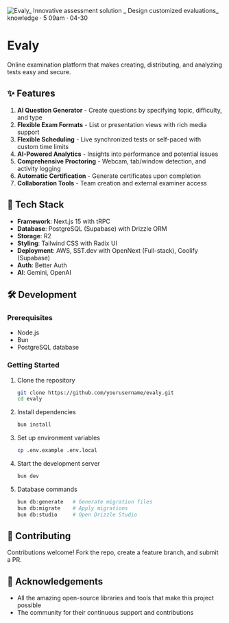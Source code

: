 ![Evaly_ Innovative assessment solution _ Design customized evaluations_ knowledge · 5 09am · 04-30](https://github.com/user-attachments/assets/9747ba46-b0e0-4b75-9224-eeed8b554d09)


# Evaly
Online examination platform that makes creating, distributing, and analyzing tests easy and secure.

## ✨ Features

1. **AI Question Generator** - Create questions by specifying topic, difficulty, and type
2. **Flexible Exam Formats** - List or presentation views with rich media support
3. **Flexible Scheduling** - Live synchronized tests or self-paced with custom time limits
4. **AI-Powered Analytics** - Insights into performance and potential issues
5. **Comprehensive Proctoring** - Webcam, tab/window detection, and activity logging
6. **Automatic Certification** - Generate certificates upon completion
7. **Collaboration Tools** - Team creation and external examiner access

## 🚀 Tech Stack

- **Framework**: Next.js 15 with tRPC
- **Database**: PostgreSQL (Supabase) with Drizzle ORM
- **Storage**: R2
- **Styling**: Tailwind CSS with Radix UI
- **Deployment**: AWS, SST.dev with OpenNext (Full-stack), Coolify (Supabase)  
- **Auth**: Better Auth
- **AI**: Gemini, OpenAI

## 🛠️ Development

### Prerequisites

- Node.js
- Bun
- PostgreSQL database

### Getting Started

1. Clone the repository
   ```bash
   git clone https://github.com/yourusername/evaly.git
   cd evaly
   ```

2. Install dependencies
   ```bash
   bun install
   ```

3. Set up environment variables
   ```bash
   cp .env.example .env.local
   ```

4. Start the development server
   ```bash
   bun dev
   ```

5. Database commands
   ```bash
   bun db:generate   # Generate migration files
   bun db:migrate    # Apply migrations
   bun db:studio     # Open Drizzle Studio
   ```

## 🤝 Contributing

Contributions welcome! Fork the repo, create a feature branch, and submit a PR.

## 🙏 Acknowledgements

- All the amazing open-source libraries and tools that make this project possible
- The community for their continuous support and contributions
